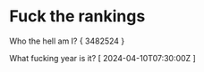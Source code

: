 # Fuck the rankings

Who the hell am I?
{ 3482524 }

What fucking year is it?
[ 2024-04-10T07:30:00Z ]
